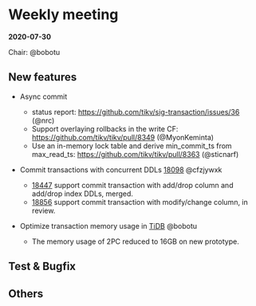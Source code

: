# Weekly meeting

**2020-07-30**

Chair: @bobotu

## New features

* Async commit
  - status report: https://github.com/tikv/sig-transaction/issues/36 (@nrc)
  - Support overlaying rollbacks in the write CF: https://github.com/tikv/tikv/pull/8349 (@MyonKeminta)
  - Use an in-memory lock table and derive min_commit_ts from max_read_ts: https://github.com/tikv/tikv/pull/8363 (@sticnarf)
  
* Commit transactions with concurrent DDLs [18098](https://github.com/pingcap/tidb/issues/18098) @cfzjywxk
  - [18447](https://github.com/pingcap/tidb/pull/18447) support commit transaction with add/drop column and add/drop index DDLs, merged.
  - [18856](https://github.com/pingcap/tidb/pull/18856) support commit transaction with modify/change column, in review.

* Optimize transaction memory usage in [TiDB](https://github.com/pingcap/tidb/projects/54) @bobotu
	- The memory usage of 2PC reduced to 16GB on new prototype.

## Test & Bugfix


  
## Others
